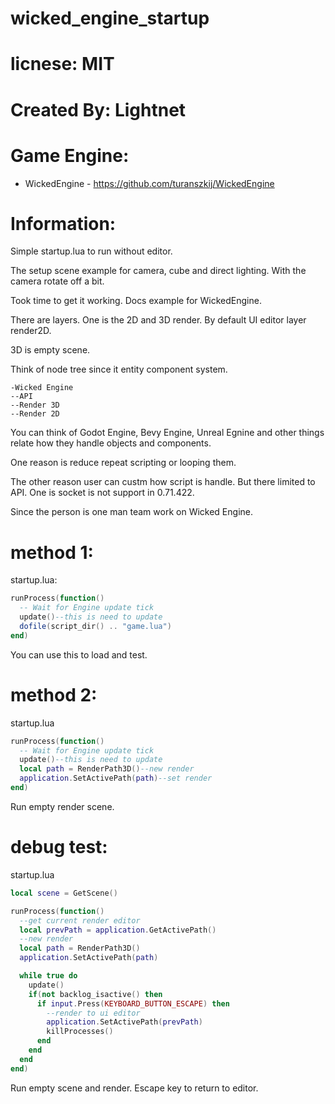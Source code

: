 # wicked_engine_startup

# licnese: MIT

# Created By: Lightnet

# Game Engine:
 * WickedEngine - https://github.com/turanszkij/WickedEngine

# Information:
  Simple startup.lua to run without editor.

  The setup scene example for camera, cube and direct lighting. With the camera rotate off a bit.

  Took time to get it working. Docs example for WickedEngine.

  There are layers. One is the 2D and 3D render. By default UI editor layer render2D.

  3D is empty scene.

  Think of node tree since it entity component system.
```
-Wicked Engine
--API
--Render 3D
--Render 2D
```
  You can think of Godot Engine, Bevy Engine, Unreal Egnine and other things relate how they handle objects and components.

  One reason is reduce repeat scripting or looping them.

  The other reason user can custm how script is handle. But there limited to API. One is socket is not support in 0.71.422. 
  
  Since the person is one man team work on Wicked Engine.

# method 1:
startup.lua:
```lua
runProcess(function()
  -- Wait for Engine update tick
  update()--this is need to update
  dofile(script_dir() .. "game.lua")
end)
```
  You can use this to load and test.

# method 2:
startup.lua
```lua
runProcess(function()
  -- Wait for Engine update tick
  update()--this is need to update 
  local path = RenderPath3D()--new render
  application.SetActivePath(path)--set render
end)
```
  Run empty render scene.

# debug test:
startup.lua
```lua
local scene = GetScene()

runProcess(function()
  --get current render editor
  local prevPath = application.GetActivePath()
  --new render
  local path = RenderPath3D()
  application.SetActivePath(path)

  while true do
    update()
    if(not backlog_isactive() then
      if input.Press(KEYBOARD_BUTTON_ESCAPE) then
        --render to ui editor
        application.SetActivePath(prevPath)
        killProcesses()
      end
    end
  end
end)
```
  Run empty scene and render. Escape key to return to editor.